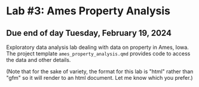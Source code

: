 # Lab #3: Ames Property Analysis
## Due end of day Tuesday, February 19, 2024

Exploratory data analysis lab dealing with data on property in Ames, Iowa. The project template `ames_property_analysis.qmd` provides code to access the data and other details.

(Note that for the sake of variety, the format for this lab is "html" rather than "gfm" so it will render to an html document. Let me know which you prefer.)

